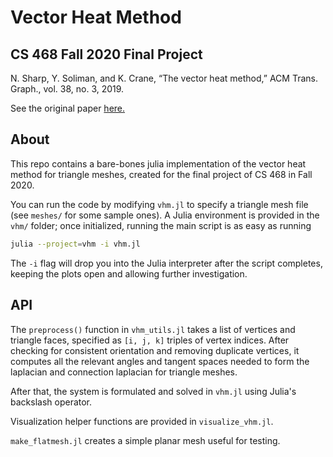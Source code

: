 # Vector Heat Method
## CS 468 Fall 2020 Final Project
N. Sharp, Y. Soliman, and K. Crane, “The vector heat method,” ACM Trans. Graph., vol. 38, no. 3, 2019. 

See the original paper [here.](https://www.cs.cmu.edu/~kmcrane/Projects/VectorHeatMethod/index.html)

## About
This repo contains a bare-bones julia implementation of the vector heat method for triangle meshes, created for the final project of CS 468 in Fall 2020.

You can run the code by modifying `vhm.jl` to specify a triangle mesh file (see
`meshes/` for some sample ones). A Julia environment is provided in the `vhm/`
folder; once initialized, running the main script is as easy as running

``` sh
julia --project=vhm -i vhm.jl
```

The `-i` flag will drop you into the Julia interpreter after the script
completes, keeping the plots open and allowing further investigation.

## API
The `preprocess()` function in `vhm_utils.jl` takes a list of vertices and triangle
faces, specified as `[i, j, k]` triples of vertex indices. After
checking for consistent orientation and removing duplicate vertices,
it computes all the relevant angles and tangent spaces needed to form the
laplacian and connection laplacian for triangle meshes.

After that, the system is formulated and solved in `vhm.jl` using Julia's
backslash operator.

Visualization helper functions are provided in `visualize_vhm.jl`.

`make_flatmesh.jl` creates a simple planar mesh useful for testing.



